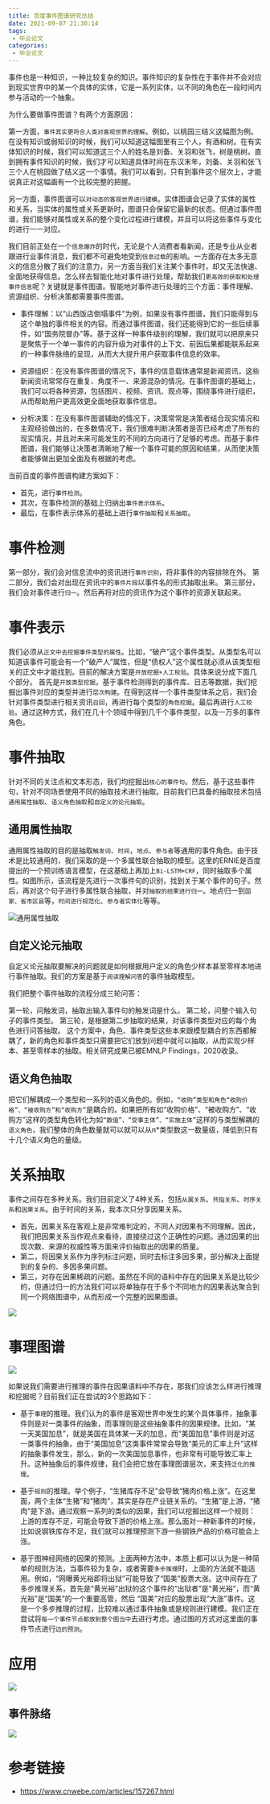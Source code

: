 ```yaml
---
title: 百度事件图谱研究总结
date: 2021-09-07 21:30:14
tags:
 - 毕业论文
categories:
 - 毕业论文
---
```


事件也是一种知识，一种比较复杂的知识。事件知识的复杂性在于事件并不会对应到现实世界中的某一个具体的实体，它是一系列实体，以不同的角色在一段时间内参与活动的一个抽象。

为什么要做事件图谱？有两个方面原因：

第一方面，`事件其实更符合人类对客观世界的理解`。例如，以桃园三结义这幅图为例。在没有知识或弱知识的时候，我们可以知道这幅图里有三个人，有酒和树。在有实体知识的时候，我们可以知道这三个人的姓名是刘备、关羽和张飞，树是桃树。直到拥有事件知识的时候，我们才可以知道具体时间在东汉末年，刘备、关羽和张飞三个人在桃园做了结义这一个事情。我们可以看到，只有到事件这个层次上，才能说真正对这幅画有一个比较完整的把握。

另一方面，事件图谱可以`对动态的客观世界进行建模`。实体图谱会记录了实体的属性和关系，当实体的属性或关系更新时，图谱只会保留它最新的状态。但通过事件图谱，我们能够对属性或关系的整个变化过程进行建模，并且可以将这些事件与变化的进行一一对应。

我们目前正处在一个`信息爆炸`的时代，无论是个人消费者看新闻，还是专业从业者跟进行业事件消息，我们都不可避免地受到`信息过载`的影响。一方面存在太多无意义的信息分散了我们的注意力，另一方面当我们关注某个事件时，却又无法快速、全面地获得信息。怎么样去智能化地对事件进行处理，帮助我们`更高效的获取和处理事件信息`呢？关键就是事件图谱。智能地对事件进行处理的三个方面：事件理解、资源组织、分析决策都需要事件图谱。

- 事件理解：以“山西饭店倒塌事件”为例，如果没有事件图谱，我们只能得到与这个单独的事件相关的内容。而通过事件图谱，我们还能得到它的一些后续事件，如“国务院督办”等。基于这样一种事件级别的理解，我们就可以把原来只是聚焦于一个单一事件的内容升级为对事件的上下文、前因后果都能联系起来的一种事件脉络的呈现，从而大大提升用户获取事件信息的效率。

- 资源组织：在没有事件图谱的情况下，事件的信息载体通常是新闻资讯，这些新闻资讯常常存在重复、角度不一、来源混杂的情况。在事件图谱的基础上，我们可以将各种资源，包括图片、视频、资讯、观点等，围绕事件进行组织，从而帮助用户更高效更全面地获取事件信息。

- 分析决策：在没有事件图谱辅助的情况下，决策常常是决策者结合现实情况和主观经验做出的，在多数情况下，我们很难判断决策者是否已经考虑了所有的现实情况，并且对未来可能发生的不同的方向进行了足够的考虑。而基于事件图谱，我们能够让决策者清晰地了解一个事件可能的原因和结果，从而使决策者能够做出更加全面及有根据的考虑。

当前百度的事件图谱构建方案如下：

- 首先，进行`事件检测`。
- 其次，在事件检测的基础上归纳出`事件表示体系`。
- 最后，在事件表示体系的基础上进行`事件抽取`和`关系抽取`。

# 事件检测

第一部分，我们会对信息流中的资讯进行`事件识别`，将非事件的内容排除在外。
第二部分，我们会对出现在资讯中的`事件片段`以事件名的形式抽取出来。
第三部分，我们会对事件进行`归一`。然后再将对应的资讯作为这个事件的资源关联起来。

# 事件表示

我们必须从`正文中去挖掘事件类型的属性`。比如，“破产”这个事件类型。从类型名可以知道该事件可能会有一个“破产人”属性，但是“债权人”这个属性就必须从该类型相关的正文中才能找到。目前的解决方案是`开放挖掘+人工校验`。具体来说分成下面几个部分。
首先是`开放类型挖掘`，基于事件检测得到的事件库、日志等数据，我们挖掘出事件对应的类型并进行`层次构建`。在得到这样一个事件类型体系之后，我们会针对事件类型进行相关资讯`召回`，再进行每个类型的`角色挖掘`。最后再进行`人工校验`。通过这种方式，我们在几十个领域中得到几千个事件类型，以及一万多的事件角色。

# 事件抽取

针对不同的关注点和文本形态，我们均挖掘出`核心的事件句`。然后，基于这些事件句，针对不同场景使用不同的抽取技术进行抽取。目前我们已具备的抽取技术包括`通用属性抽取`、`语义角色抽取`和`自定义的论元抽取`。

## 通用属性抽取

通用属性抽取的目的是抽取`触发词`、`时间`，`地点`、`参与者`等通用的事件角色。由于技术是比较通用的，我们采取的是一个多属性联合抽取的模型。这里的ERNIE是百度提出的一个预训练语言模型，在这基础上再加上`Bi-LSTM+CRF`，同时抽取多个属性。如图所示，该流程是先进行一次事件句的识别，找到关于某个事件的句子。然后，再对这个句子进行多属性联合抽取，并对`抽取的结果进行归一`。地点归一到`国家、省市区县`等，`时间进行规范化`、`参与者实体化`等等。

![通用属性抽取](https://pic.cnwebe.com/wp-content/uploads/2020/11/20201125Kslljv.jpg)

## 自定义论元抽取

自定义论元抽取要解决的问题就是如何根据用户定义的角色少样本甚至零样本地进行事件抽取。我们的方案是基于`阅读理解问答`的事件抽取模型。

我们把整个事件抽取的流程分成三轮问答：

第一轮，问触发词，抽取出输入事件句的触发词是什么。
第二轮，问整个输入句子的事件类型。
第三轮，是根据第二步抽取的结果，对该事件类型对应的每个角色进行问答抽取。
这个方案中，角色、事件类型这些本来跟模型耦合的东西都解耦了，新的角色和事件类型只需要把它们放到问题中就可以抽取，从而实现少样本、甚至零样本的抽取。相关研究成果已被EMNLP Findings，2020收录。

## 语义角色抽取

把它们解耦成一个类型和一系列的语义角色的。例如，`“收购”类型和角色“收购价格”、“被收购方”和“收购方”`是耦合的。如果把所有如“收购价格”、“被收购方”、“收购方”这样的类型角色转化为如`“数值”、“受事主体”、“实施主体”`这样的与类型解耦的`语义角色`，我们整体的角色数量就可以就可以从n*类型数这一数量级，降低到只有十几个语义角色的量级。

# 关系抽取

事件之间存在多种关系。我们目前定义了4种关系，包括`从属关系`、`共指关系`、`时序关系`和`因果关系`。由于时间的关系，我本次只分享因果关系。

- 首先，因果关系在客观上是非常难判定的，不同人对因果有不同理解。因此，我们把因果关系当作观点来看待，直接绕过这个正确性的问题。通过因果的出现次数、来源的权威性等方面来评价抽取出的因果的质量。
- 第二，将因果关系作为序列标注问题，同时去标注多因多果，部分解决上面提到的复杂的、多因多果问题。
- 第三，对存在因果稀疏的问题。虽然在不同的语料中存在的因果关系是比较少的，但通过归一的方法我们可以将单独存在于多个不同地方的因果表达聚合到同一个网络图谱中，从而形成一个完整的因果图谱。

![](https://pic.cnwebe.com/wp-content/uploads/2020/11/20201125M451aC.jpg)

# 事理图谱

![](https://pic.cnwebe.com/wp-content/uploads/2020/11/20201125FKzMrn.jpg)

如果说我们需要进行推理的事件在因果语料中不存在，那我们应该怎么样进行推理和挖掘呢？目前我们正在尝试的3个思路如下：

- 基于`事理`的推理。我们认为的事件是客观世界中发生的某个具体事件，抽象事件则是对一类事件的抽象，而事理则是这些抽象事件的因果规律。比如，“某一天美国加息”，就是美国在具体某一天的加息，而“美国加息”事件则是对这一类事件的抽象。由于“美国加息”这类事件常常会导致“美元的汇率上升”这样的抽象事件发生，那么，新的一次美国加息事件，也非常有可能导致汇率上升。这种抽象后的事件规律，我们会把它放在事理图谱层次，来支持`泛化的推理`。

- 基于`规则`的推理。举个例子，“生猪库存不足”会导致“猪肉价格上涨”。在这里面，两个主体“生猪”和“猪肉”，其实是存在产业链关系的。“生猪”是上游，“猪肉”是下游。通过观察一系列的类似的因果，我们可以挖掘出这样一个规则：上游的库存不足，可能会导致下游的价格上涨。那么面对一种新事件的时候，比如说钢铁库存不足，我们就可以推理预测下游一些钢铁产品的价格可能会上涨。

- 基于图神经网络的因果的预测。上面两种方法中，本质上都可以认为是一种简单的规则方法，当事件较为复杂，或者需要`多步推理`时，上面的方法就不能适用。例如，“网曝黄光裕即将出狱”可能导致了“国美”股票大涨。这中间存在了多步推理关系，首先是“黄光裕”出狱的这个事件的“出狱者”是“黄光裕”，而“黄光裕”是“国美”的一个重要高管，然后 “国美”对应的股票出现“大涨”事件。这是一个多步推理的过程，比较难以通过事件抽象或是规则进行建模。我们正在尝试将`每一个事件节点都放到整个图当中`去进行考虑。通过图的方式对这里面的事件节点进行`边的预测`。

# 应用

![](https://pic.cnwebe.com/wp-content/uploads/2020/11/20201125fuOixV.jpg)

## 事件脉络

![](https://pic.cnwebe.com/wp-content/uploads/2020/11/20201125vPCNIi.jpg)



# 参考链接

- https://www.cnwebe.com/articles/157267.html